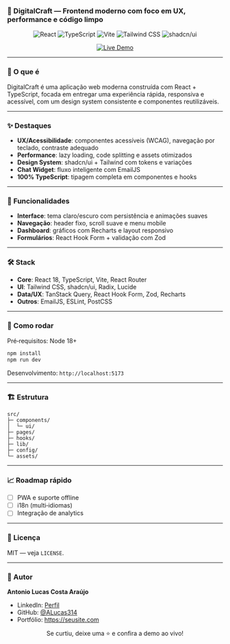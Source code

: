 ### 🚀 DigitalCraft — Frontend moderno com foco em UX, performance e código limpo

<div align="center">

![React](https://img.shields.io/badge/React-18-61DAFB?style=for-the-badge&logo=react)
![TypeScript](https://img.shields.io/badge/TypeScript-5-3178C6?style=for-the-badge&logo=typescript)
![Vite](https://img.shields.io/badge/Vite-5-646CFF?style=for-the-badge&logo=vite)
![Tailwind CSS](https://img.shields.io/badge/Tailwind-3-06B6D4?style=for-the-badge&logo=tailwindcss)
![shadcn/ui](https://img.shields.io/badge/shadcn%2Fui-Latest-000?style=for-the-badge)

[![Live Demo](https://img.shields.io/badge/Live_Demo-Abrir_Projeto-8B5CF6?style=for-the-badge)](https://digitalcraft21.netlify.app/)

</div>

---

### 🎯 O que é
DigitalCraft é uma aplicação web moderna construída com React + TypeScript, focada em entregar uma experiência rápida, responsiva e acessível, com um design system consistente e componentes reutilizáveis.

---

### ✨ Destaques
- **UX/Acessibilidade**: componentes acessíveis (WCAG), navegação por teclado, contraste adequado
- **Performance**: lazy loading, code splitting e assets otimizados
- **Design System**: shadcn/ui + Tailwind com tokens e variações
- **Chat Widget**: fluxo inteligente com EmailJS
- **100% TypeScript**: tipagem completa em componentes e hooks

---

### 🧩 Funcionalidades
- **Interface**: tema claro/escuro com persistência e animações suaves
- **Navegação**: header fixo, scroll suave e menu mobile
- **Dashboard**: gráficos com Recharts e layout responsivo
- **Formulários**: React Hook Form + validação com Zod

---

### 🛠️ Stack
- **Core**: React 18, TypeScript, Vite, React Router
- **UI**: Tailwind CSS, shadcn/ui, Radix, Lucide
- **Data/UX**: TanStack Query, React Hook Form, Zod, Recharts
- **Outros**: EmailJS, ESLint, PostCSS

---

### 🚀 Como rodar
Pré‑requisitos: Node 18+

```bash
npm install
npm run dev
```

Desenvolvimento: `http://localhost:5173`

---

### 🏗️ Estrutura
```
src/
├─ components/
│  └─ ui/
├─ pages/
├─ hooks/
├─ lib/
├─ config/
└─ assets/
```

---

### 📈 Roadmap rápido
- [ ] PWA e suporte offline
- [ ] i18n (multi‑idiomas)
- [ ] Integração de analytics

---

### 📄 Licença
MIT — veja `LICENSE`.

---

### 👤 Autor
**Antonio Lucas Costa Araújo**
- LinkedIn: [Perfil](https://www.linkedin.com/in/antonio-lucas-costa-araujo-5462a52b0)
- GitHub: [@ALucas314](https://github.com/ALucas314)
- Portfólio: https://seusite.com

<div align="center">

Se curtiu, deixe uma ⭐ e confira a demo ao vivo!

</div>
